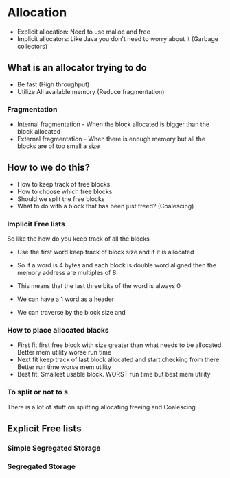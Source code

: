 


# Allocation

* Explicit allocation: Need to use malloc and free
* Implicit allocators: Like Java you don't need to worry about it (Garbage collectors)

## What is an allocator trying to do

* Be fast (High throughput)
* Utilize All available memory (Reduce fragmentation)

### Fragmentation
* Internal fragmentation - When the block allocated is bigger than the block allocated
* External fragmentation - When there is enough memory but all the blocks are of too small a size

## How to we do this?

* How to keep track of free blocks
* How to choose which free blocks
* Should we split the free blocks
* What to do with a block that has been just freed? (Coalescing)

### Implicit Free lists

So like the how do you keep track of all the blocks

* Use the first word keep track of block size and if it is allocated

* So if a word is 4 bytes and each block is double word aligned then the  memory address are multiples of 8
* This means that the last three bits of the word is always 0
* We can have a 1 word as a header

* We can traverse by the block size and

### How to place allocated blacks

* First fit first free block with size greater than what needs to be allocated. Better mem utility worse run time
* Next fit keep track of last block allocated and start checking from there. Better run time worse mem utility
* Best fit. Smallest usable block. WORST run time but best mem utility

### To split or not to s



There is a lot of stuff on splitting allocating freeing and Coalescing

## Explicit Free lists

### Simple Segregated Storage

### Segregated Storage
